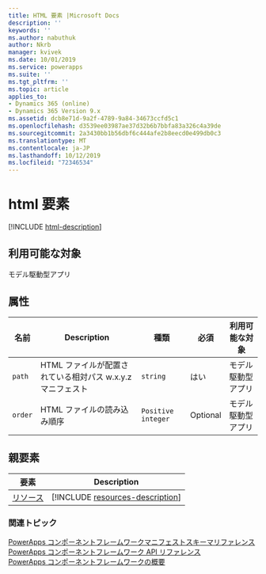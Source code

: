```yaml
---
title: HTML 要素 |Microsoft Docs
description: ''
keywords: ''
ms.author: nabuthuk
author: Nkrb
manager: kvivek
ms.date: 10/01/2019
ms.service: powerapps
ms.suite: ''
ms.tgt_pltfrm: ''
ms.topic: article
applies_to:
- Dynamics 365 (online)
- Dynamics 365 Version 9.x
ms.assetid: dcb8e71d-9a2f-4789-9a84-34673ccfd5c1
ms.openlocfilehash: d3539ee03987ae37d32b6b7bbfa83a326c4a39de
ms.sourcegitcommit: 2a3430bb1b56dbf6c444afe2b8eecd0e499db0c3
ms.translationtype: MT
ms.contentlocale: ja-JP
ms.lasthandoff: 10/12/2019
ms.locfileid: "72346534"
---
```

# <a name="html-element"></a>html 要素

[!INCLUDE [html-description](includes/html-description.md)]

## <a name="available-for"></a>利用可能な対象

モデル駆動型アプリ

## <a name="attributes"></a>属性

|名前|Description|種類|必須|利用可能な対象|
|--|--|--|--|----------|
|`path`|HTML ファイルが配置されている相対パス w.x.y.z マニフェスト|`string`|はい|モデル駆動型アプリ|
|`order`|HTML ファイルの読み込み順序|`Positive integer`|Optional|モデル駆動型アプリ|

## <a name="parent-elements"></a>親要素

|要素|Description|
|--|--|
|[リソース](resources.md)|[!INCLUDE [resources-description](includes/resources-description.md)]|

### <a name="related-topics"></a>関連トピック

[PowerApps コンポーネントフレームワークマニフェストスキーマリファレンス](index.md)<br/>
[PowerApps コンポーネントフレームワーク API リファレンス](../reference/index.md)<br/>
[PowerApps コンポーネントフレームワークの概要](../overview.md)